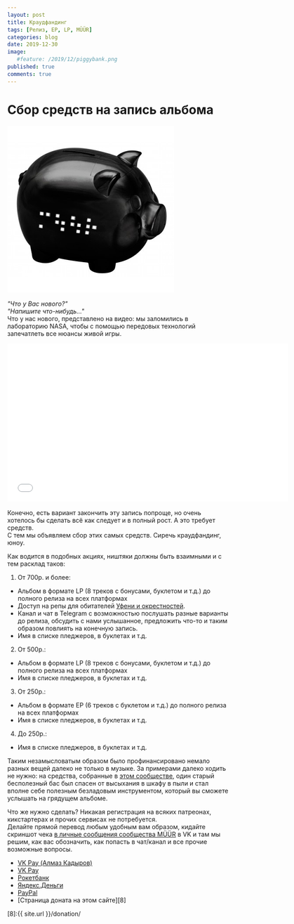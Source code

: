 ```yaml
---
layout: post
title: Краудфандинг
tags: [Релиз, EP, LP, MÜÜR]
categories: blog
date: 2019-12-30
image:
   #feature: /2019/12/piggybank.png
published: true
comments: true
---
```

# Сбор средств на запись альбома

![](/images/2019/12/piggybank.png)

*"Что у Вас нового?"*<br />
*"Напишите что-нибудь..."*<br />
Что у нас нового, представлено на видео: мы заломились в лабораторию NASA, чтобы с помощью передовых технологий запечатлеть все нюансы живой игры.

<iframe src="//vk.com/video_ext.php?oid=-1681186&id=456239077&hash=851b6104dd323509&hd=1" width="640" height="360" frameborder="0" allowfullscreen></iframe>

Конечно, есть вариант закончить эту запись попроще, но очень хотелось бы сделать всё как следует и в полный рост. А это требует средств.<br />
С тем мы объявляем сбор этих самых средств. Сиречь краудфандинг, юноу.

Как водится в подобных акциях, ништяки должны быть взаимными и с тем расклад таков:

1. От 700р. и более:
- Альбом в формате LP (8 треков с бонусами, буклетом и т.д.) до полного релиза на всех платформах
- Доступ на репы для обитателей [Уфени и окрестностей](https://ru.wikipedia.org/wiki/Уфа#/maplink/0).
- Канал и чат в Telegram с возможностью послушать разные варианты до релиза, обсудить с нами услышанное, предложить что-то и таким образом повлиять на конечную запись.
- Имя в списке пледжеров, в буклетах и т.д.

2. От 500р.:
- Альбом в формате LP (8 треков с бонусами, буклетом и т.д.) до полного релиза на всех платформах
- Имя в списке пледжеров, в буклетах и т.д.

3. От 250р.:
- Альбом в формате EP (6 треков с буклетом и т.д.) до полного релиза на всех платформах
- Имя в списке пледжеров, в буклетах и т.д.

4. До 250р.:
- Имя в списке пледжеров, в буклетах и т.д.

Таким незамысловатым образом было профинансировано немало разных вещей далеко не только в музыке. За примерами далеко ходить не нужно: на средства, собранные в [этом сообществе][1], один старый бесполезный бас был спасен от высыхания в шкафу в пыли и стал вполне себе полезным безладовым инструментом, который вы сможете услышать на грядущем альбоме.

Что же нужно сделать? Никакая регистрация на всяких патреонах, кикстартерах и прочих сервисах не потребуется.<br />
Делайте прямой перевод любым удобным вам образом, кидайте скриншот чека [в личные сообщения сообщества MÜÜR][2] в VK и там мы решим, как вас обозначить, как попасть в чат/канал и все прочие возможные вопросы.

- [VK Pay (Алмаз Кадыров)][3]
- [VK Pay][4]
- [Рокетбанк][5]
- [Яндекс.Деньги][6]
- [PayPal][7]
- [Страница доната на этом сайте][8]

[1]:https://vk.com/omega9_music
[2]:https://vk.com/im?sel=-1681186
[3]:https://vk.me/moneysend/devastrator228
[4]:https://vk.me/moneysend/omega9
[5]:https://rocketbank.ru/omega9
[6]:https://money.yandex.ru/to/410011887958648
[7]:https://paypal.me/Omega9
[8]:{{ site.url }}/donation/